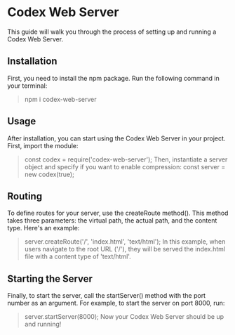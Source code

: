 # Codex Web Server
This guide will walk you through the process of setting up and running a Codex Web Server.
## Installation
First, you need to install the npm package. Run the following command in your terminal:
> npm i codex-web-server
## Usage
After installation, you can start using the Codex Web Server in your project. First, import the module:
> const codex = require('codex-web-server');
Then, instantiate a server object and specify if you want to enable compression:
> const server = new codex(true);
## Routing
To define routes for your server, use the createRoute method(). This method takes three parameters: the virtual path, the actual path, and the content type. Here's an example:
> server.createRoute('/', 'index.html', 'text/html');
In this example, when users navigate to the root URL ('/'), they will be served the index.html file with a content type of 'text/html'.
## Starting the Server
Finally, to start the server, call the startServer() method with the port number as an argument. For example, to start the server on port 8000, run:
> server.startServer(8000);
Now your Codex Web Server should be up and running!
